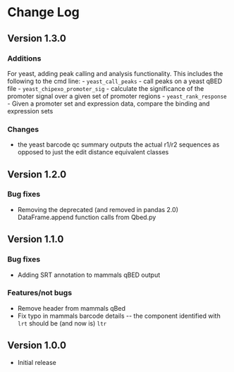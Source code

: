 # Change Log

## Version 1.3.0

### Additions

For yeast, adding peak calling and analysis functionality. This includes
the following to the cmd line:
    - `yeast_call_peaks` - call peaks on a yeast qBED file
    - `yeast_chipexo_promoter_sig` - calculate the significance of the
    promoter signal over a given set of promoter regions
    - `yeast_rank_response` - Given a promoter set and expression data, compare
    the binding and expression sets
  
### Changes

- the yeast barcode qc summary outputs the actual r1/r2 sequences as opposed to
just the edit distance equivalent classes

## Version 1.2.0

### Bug fixes

- Removing the deprecated (and removed in pandas 2.0) DataFrame.append
  function calls from Qbed.py

## Version 1.1.0

### Bug fixes

- Adding SRT annotation to mammals qBED output

### Features/not bugs

- Remove header from mammals qBed
- Fix typo in mammals barcode details -- the component identified with `lrt`
should be (and now is) `ltr`

## Version 1.0.0

- Initial release